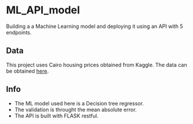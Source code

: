 # ML_API_model
Building a a Machine Learning model and deploying it using an API with 5 endpoints.

## Data 
This project uses Cairo housing prices obtained from Kaggle. The data can be obtained [here](https://www.kaggle.com/datasets/iyadelwy/egypt-housing-prices).

## Info
* The ML model used here is a Decision tree regressor. 
* The validation is throught the mean absolute error.
* The API is built with FLASK restful. 
